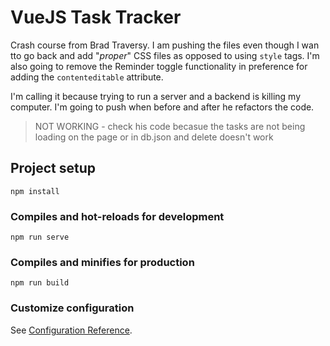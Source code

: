 # VueJS Task Tracker

Crash course from Brad Traversy. I am pushing the files even though I wan tto go back and add "_proper_" CSS files as opposed to using `style` tags. I'm also going to remove the Reminder toggle functionality in preference for adding the `contenteditable` attribute.

I'm calling it because trying to run a server and a backend is killing my computer. I'm going to push when before and after he refactors the code.

> NOT WORKING - check his code becasue the tasks are not being loading on the page or in db.json and delete doesn't work

## Project setup
```
npm install
```

### Compiles and hot-reloads for development
```
npm run serve
```

### Compiles and minifies for production
```
npm run build
```

### Customize configuration
See [Configuration Reference](https://cli.vuejs.org/config/).
